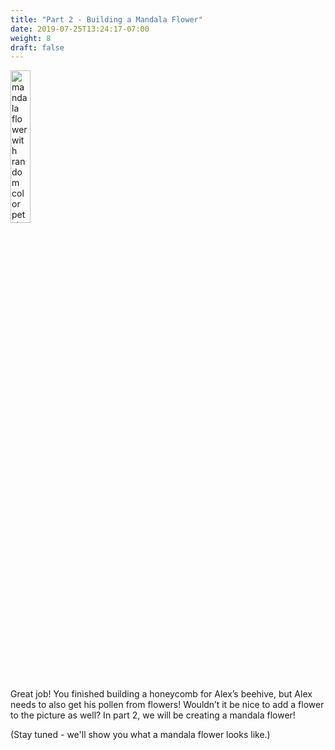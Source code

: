 ```yaml
---
title: "Part 2 - Building a Mandala Flower"
date: 2019-07-25T13:24:17-07:00
weight: 8
draft: false
---
```


<img src="../media/bee_mandala.png" alt="mandala flower with random color petals" width="25%"/>

Great job! You finished building a honeycomb for Alex’s beehive, but Alex needs to also get his pollen from flowers! Wouldn’t it be nice to add a flower to the picture as well? In part 2, we will be creating a mandala flower!

(Stay tuned - we'll show you what a mandala flower looks like.)
